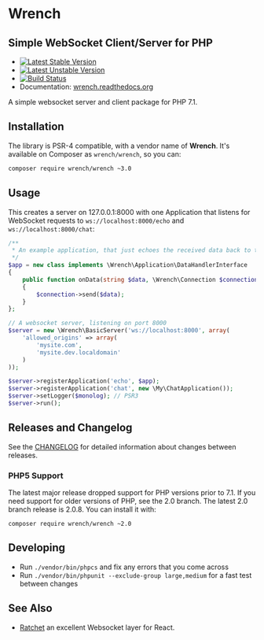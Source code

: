 <!-- vim: set tw=79 sw=4 ts=4 et ft=markdown : -->
# Wrench
## Simple WebSocket Client/Server for PHP

* [![Latest Stable Version](https://poser.pugx.org/wrench/wrench/v/stable)](https://packagist.org/packages/wrench/wrench)
* [![Latest Unstable Version](https://poser.pugx.org/wrench/wrench/v/unstable)](https://packagist.org/packages/wrench/wrench)
* [![Build Status](https://secure.travis-ci.org/varspool/Wrench.png?branch=master)](http://travis-ci.org/varspool/Wrench)
* Documentation: [wrench.readthedocs.org](http://wrench.readthedocs.org/en/latest/index.html)

A simple websocket server and client package for PHP 7.1.

## Installation

The library is PSR-4 compatible, with a vendor name of **Wrench**. It's available on Composer as `wrench/wrench`, so you
can:

```sh
composer require wrench/wrench ~3.0
```

## Usage

This creates a server on 127.0.0.1:8000 with one Application that listens for
WebSocket requests to `ws://localhost:8000/echo` and `ws://localhost:8000/chat`:

```php
/**
 * An example application, that just echoes the received data back to the connection that sent it
 */
$app = new class implements \Wrench\Application\DataHandlerInterface
{
    public function onData(string $data, \Wrench\Connection $connection): void
    {
        $connection->send($data);
    }
};

// A websocket server, listening on port 8000
$server = new \Wrench\BasicServer('ws://localhost:8000', array(
    'allowed_origins' => array(
        'mysite.com',
        'mysite.dev.localdomain'
    )
));

$server->registerApplication('echo', $app);
$server->registerApplication('chat', new \My\ChatApplication());
$server->setLogger($monolog); // PSR3
$server->run();
```
## Releases and Changelog

See the [CHANGELOG](CHANGELOG.md) for detailed information about changes between releases.

### PHP5 Support

The latest major release dropped support for PHP versions prior to 7.1. If you need support for older versions of PHP,
see the 2.0 branch. The latest 2.0 branch release is 2.0.8. You can install it with:

```
composer require wrench/wrench ~2.0
```

## Developing

* Run `./vendor/bin/phpcs` and fix any errors that you come across
* Run `./vendor/bin/phpunit --exclude-group large,medium` for a fast test between changes

## See Also

- [Ratchet](https://github.com/cboden/Ratchet) an excellent Websocket layer for
  React.
